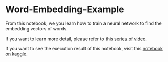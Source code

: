 # Word-Embedding-Example

From this notebook, we you learn how to train a neural network to find the embedding vectors of words.

If you want to learn more detail, please refer to this [series of video](https://coursera.org/share/90727627e108b2dba8c573ab0e3cecc1).

If you want to see the execution result of this notebook, visit this [notebook on kaggle](https://www.kaggle.com/l066858998/word-embedding-example).
